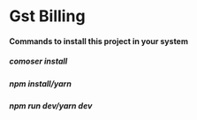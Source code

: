 <h1>Gst Billing</h1>
<h4>Commands to install this project in your system<h4>
<h5>comoser install<h5>
<h5>npm install/yarn<h5>
<h5>npm run dev/yarn dev<h5>

